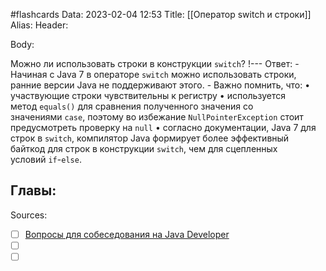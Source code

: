 #flashcards
Data: 2023-02-04 12:53
Title: [[Оператор switch и строки]]
Alias:
Header:





Body:



Можно ли использовать строки в конструкции `switch`?
!---
Ответ:
	- Начиная с Java 7 в операторе `switch` можно использовать строки, ранние версии Java не поддерживают этого.
	- Важно помнить, что:
			• участвующие строки чувствительны к регистру
			• используется метод `equals()` для сравнения полученного значения со значениями `case`, поэтому во избежание `NullPointerException` стоит предусмотреть проверку на `null`
			• согласно документации, Java 7 для строк в `switch`, компилятор Java формирует более эффективный байткод для строк в конструкции `switch`, чем для сцепленных условий `if`-`else`.




Главы:
-


Sources:
- [ ] [Вопросы для собеседования на Java Developer](https://github.com/enhorse/java-interview/blob/master/README.md#%D0%9E%D0%9E%D0%9F)
- [ ] []()
- [ ] []()
